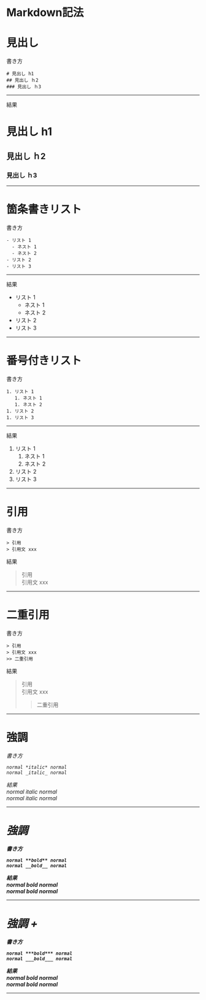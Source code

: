 # Markdown記法

# 見出し

書き方
```
# 見出し h1
## 見出し ｈ2
### 見出し ｈ3
```

----
結果

# 見出し h1
## 見出し ｈ2
### 見出し ｈ3

---

# 箇条書きリスト

書き方
```
- リスト 1
  - ネスト 1
  - ネスト 2
- リスト 2
- リスト 3
```

----
結果
- リスト 1
  - ネスト 1
  - ネスト 2
- リスト 2
- リスト 3

----

# 番号付きリスト

書き方
```
1. リスト 1
   1. ネスト 1
   1. ネスト 2
1. リスト 2
1. リスト 3
```

----
結果
1. リスト 1
   1. ネスト 1
   1. ネスト 2
1. リスト 2
1. リスト 3

----

# 引用

書き方
```
> 引用  
> 引用文 xxx
```

結果
> 引用  
> 引用文 xxx

----

# 二重引用

書き方
```
> 引用  
> 引用文 xxx  
>> 二重引用
```

結果
> 引用  
> 引用文 xxx
>> 二重引用

----

# 強調 <em>

書き方
```
normal *italic* normal
normal _italic_ normal
```

結果  
normal *italic* normal  
normal _italic_ normal  

----

# 強調 <strong>

書き方
```
normal **bold** normal
normal __bold__ normal
```

結果  
normal **bold** normal  
normal __bold__ normal  

----

# 強調 <em> + <strong>

書き方
```
normal ***bold*** normal
normal ___bold___ normal
```

結果  
normal ***bold*** normal  
normal ___bold___ normal  

----
